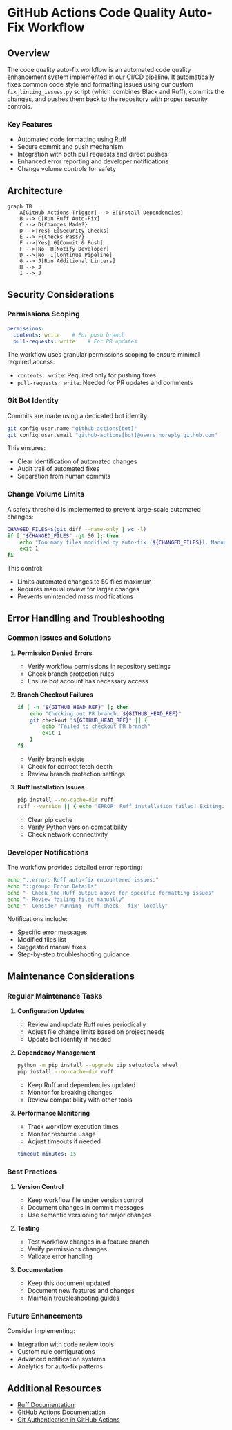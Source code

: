 # GitHub Actions Code Quality Auto-Fix Workflow

## Overview

The code quality auto-fix workflow is an automated code quality enhancement system implemented in our CI/CD pipeline. It automatically fixes common code style and formatting issues using our custom `fix_linting_issues.py` script (which combines Black and Ruff), commits the changes, and pushes them back to the repository with proper security controls.

### Key Features

- Automated code formatting using Ruff
- Secure commit and push mechanism
- Integration with both pull requests and direct pushes
- Enhanced error reporting and developer notifications
- Change volume controls for safety

## Architecture

```mermaid
graph TB
    A[GitHub Actions Trigger] --> B[Install Dependencies]
    B --> C[Run Ruff Auto-Fix]
    C --> D{Changes Made?}
    D -->|Yes| E[Security Checks]
    E --> F{Checks Pass?}
    F -->|Yes| G[Commit & Push]
    F -->|No| H[Notify Developer]
    D -->|No| I[Continue Pipeline]
    G --> J[Run Additional Linters]
    H --> J
    I --> J
```

## Security Considerations

### Permissions Scoping

```yaml
permissions:
  contents: write    # For push branch
  pull-requests: write    # For PR updates
```

The workflow uses granular permissions scoping to ensure minimal required access:
- `contents: write`: Required only for pushing fixes
- `pull-requests: write`: Needed for PR updates and comments

### Git Bot Identity

Commits are made using a dedicated bot identity:
```bash
git config user.name "github-actions[bot]"
git config user.email "github-actions[bot]@users.noreply.github.com"
```

This ensures:
- Clear identification of automated changes
- Audit trail of automated fixes
- Separation from human commits

### Change Volume Limits

A safety threshold is implemented to prevent large-scale automated changes:
```bash
CHANGED_FILES=$(git diff --name-only | wc -l)
if [ "$CHANGED_FILES" -gt 50 ]; then
    echo "Too many files modified by auto-fix (${CHANGED_FILES}). Manual review needed."
    exit 1
fi
```

This control:
- Limits automated changes to 50 files maximum
- Requires manual review for larger changes
- Prevents unintended mass modifications

## Error Handling and Troubleshooting

### Common Issues and Solutions

1. **Permission Denied Errors**
   - Verify workflow permissions in repository settings
   - Check branch protection rules
   - Ensure bot account has necessary access

2. **Branch Checkout Failures**
   ```bash
   if [ -n "${GITHUB_HEAD_REF}" ]; then
       echo "Checking out PR branch: ${GITHUB_HEAD_REF}"
       git checkout "${GITHUB_HEAD_REF}" || {
           echo "Failed to checkout PR branch"
           exit 1
       }
   fi
   ```
   - Verify branch exists
   - Check for correct fetch depth
   - Review branch protection settings

3. **Ruff Installation Issues**
   ```bash
   pip install --no-cache-dir ruff
   ruff --version || { echo "ERROR: Ruff installation failed! Exiting..."; exit 1; }
   ```
   - Clear pip cache
   - Verify Python version compatibility
   - Check network connectivity

### Developer Notifications

The workflow provides detailed error reporting:
```bash
echo "::error::Ruff auto-fix encountered issues:"
echo "::group::Error Details"
echo "- Check the Ruff output above for specific formatting issues"
echo "- Review failing files manually"
echo "- Consider running 'ruff check --fix' locally"
```

Notifications include:
- Specific error messages
- Modified files list
- Suggested manual fixes
- Step-by-step troubleshooting guidance

## Maintenance Considerations

### Regular Maintenance Tasks

1. **Configuration Updates**
   - Review and update Ruff rules periodically
   - Adjust file change limits based on project needs
   - Update bot identity if needed

2. **Dependency Management**
   ```bash
   python -m pip install --upgrade pip setuptools wheel
   pip install --no-cache-dir ruff
   ```
   - Keep Ruff and dependencies updated
   - Monitor for breaking changes
   - Review compatibility with other tools

3. **Performance Monitoring**
   - Track workflow execution times
   - Monitor resource usage
   - Adjust timeouts if needed
   ```yaml
   timeout-minutes: 15
   ```

### Best Practices

1. **Version Control**
   - Keep workflow file under version control
   - Document changes in commit messages
   - Use semantic versioning for major changes

2. **Testing**
   - Test workflow changes in a feature branch
   - Verify permissions changes
   - Validate error handling

3. **Documentation**
   - Keep this document updated
   - Document new features and changes
   - Maintain troubleshooting guides

### Future Enhancements

Consider implementing:
- Integration with code review tools
- Custom rule configurations
- Advanced notification systems
- Analytics for auto-fix patterns

## Additional Resources

- [Ruff Documentation](https://github.com/astral-sh/ruff)
- [GitHub Actions Documentation](https://docs.github.com/en/actions)
- [Git Authentication in GitHub Actions](https://docs.github.com/en/actions/security-guides/automatic-token-authentication)
